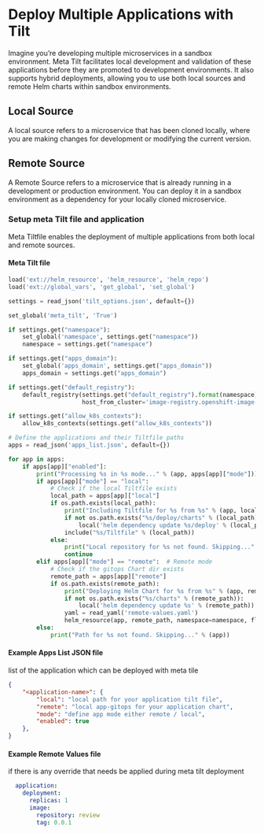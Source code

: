 # Deploy Multiple Applications with Tilt

Imagine you’re developing multiple microservices in a sandbox environment. Meta Tilt facilitates local development and validation of these applications before they are promoted to development environments. It also supports hybrid deployments, allowing you to use both local sources and remote Helm charts within sandbox environments.

## Local Source

A local source refers to a microservice that has been cloned locally, where you are making changes for development or modifying the current version.

## Remote Source

A Remote Source refers to a microservice that is already running in a development or production environment. You can deploy it in a sandbox environment as a dependency for your locally cloned microservice.

### Setup meta Tilt file and application

Meta Tiltfile enables the deployment of multiple applications from both local and remote sources.

#### Meta Tilt file

```py
load('ext://helm_resource', 'helm_resource', 'helm_repo')
load('ext://global_vars', 'get_global', 'set_global')

settings = read_json('tilt_options.json', default={})

set_global('meta_tilt', 'True')

if settings.get("namespace"):
    set_global('namespace', settings.get("namespace"))
    namespace = settings.get("namespace")

if settings.get("apps_domain"):
    set_global('apps_domain', settings.get("apps_domain"))
    apps_domain = settings.get("apps_domain")

if settings.get("default_registry"):
    default_registry(settings.get("default_registry").format(namespace), 
                     host_from_cluster='image-registry.openshift-image-registry.svc:5000/{}'.format(namespace))

if settings.get("allow_k8s_contexts"):
    allow_k8s_contexts(settings.get("allow_k8s_contexts"))

# Define the applications and their Tiltfile paths
apps = read_json('apps_list.json', default={})

for app in apps:
    if apps[app]["enabled"]:
        print("Processing %s in %s mode..." % (app, apps[app]["mode"]))
        if apps[app]["mode"] == "local":
            # Check if the local Tiltfile exists
            local_path = apps[app]["local"]
            if os.path.exists(local_path):
                print("Including Tiltfile for %s from %s" % (app, local_path))
                if not os.path.exists("%s/deploy/charts" % (local_path)):
                    local('helm dependency update %s/deploy' % (local_path))
                include("%s/Tiltfile" % (local_path))
            else:
                print("Local repository for %s not found. Skipping..." % (app))
                continue
        elif apps[app]["mode"] == "remote":  # Remote mode
            # Check if the gitops Chart dir exists
            remote_path = apps[app]["remote"]
            if os.path.exists(remote_path):
                print("Deploying Helm Chart for %s from %s" % (app, remote_path))
                if not os.path.exists("%s/charts" % (remote_path)):
                    local('helm dependency update %s' % (remote_path))
                yaml = read_yaml('remote-values.yaml')
                helm_resource(app, remote_path, namespace=namespace, flags=['--set-json=%s=%s' %(app,yaml)])
        else:
            print("Path for %s not found. Skipping..." % (app))
```

#### Example Apps List JSON file

list of the application which can be deployed with meta tile

```json
{
    "<application-name>": {
        "local": "local path for your application tilt file",
        "remote": "local app-gitops for your application chart",
        "mode": "define app mode either remote / local",
        "enabled": true
    },
}
```

#### Example Remote Values file

if there is any override that needs be applied during meta tilt deployment

```yaml
  application:
    deployment:
      replicas: 1
      image:
        repository: review
        tag: 0.0.1
```
